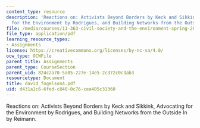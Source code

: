 ```yaml
---
content_type: resource
description: 'Reactions on: Activists Beyond Borders by Keck and Sikkink, Advocating
  for the Environment by Rodrigues, and Building Networks from the Outside In by Reimann.'
file: /media/courses/11-363-civil-society-and-the-environment-spring-2005/d431a1c66fedc8400c76cea405c31360_david_fogelson4.pdf
file_type: application/pdf
learning_resource_types:
- Assignments
license: https://creativecommons.org/licenses/by-nc-sa/4.0/
ocw_type: OCWFile
parent_title: Assignments
parent_type: CourseSection
parent_uid: 824c2a70-5a05-227e-14e5-2c372c0c3ab3
resourcetype: Document
title: david_fogelson4.pdf
uid: d431a1c6-6fed-c840-0c76-cea405c31360
---
```

Reactions on: Activists Beyond Borders by Keck and Sikkink, Advocating for the Environment by Rodrigues, and Building Networks from the Outside In by Reimann.